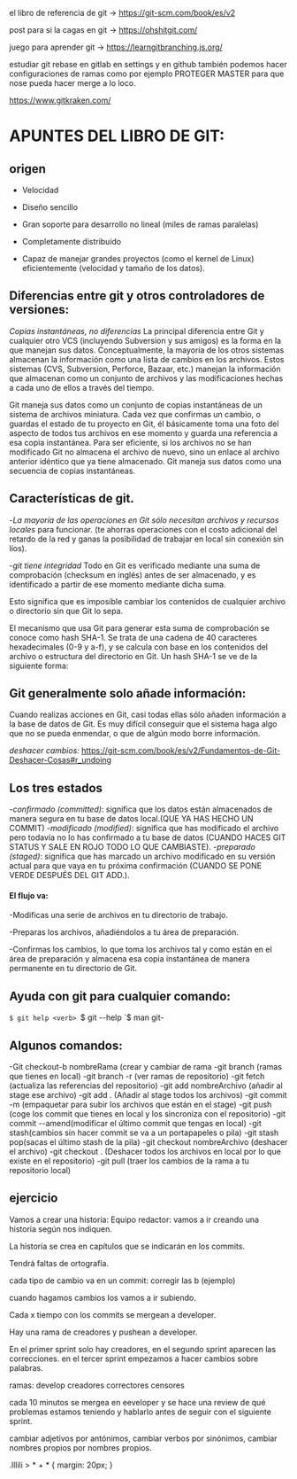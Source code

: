 el libro de referencia de git -> https://git-scm.com/book/es/v2

post para si la cagas en git -> https://ohshitgit.com/

juego para aprender git -> https://learngitbranching.js.org/

estudiar git rebase 
en gitlab en settings y en github también podemos hacer configuraciones de ramas como por ejemplo PROTEGER MASTER para que nose pueda hacer merge a lo loco.

https://www.gitkraken.com/


# APUNTES DEL LIBRO DE GIT:
## origen

- Velocidad

- Diseño sencillo

- Gran soporte para desarrollo no lineal (miles de ramas paralelas)

- Completamente distribuido

- Capaz de manejar grandes proyectos (como el kernel de Linux) eficientemente (velocidad y tamaño de los datos).

## Diferencias entre git y otros controladores de versiones:

*Copias instantáneas, no diferencias*
La principal diferencia entre Git y cualquier otro VCS (incluyendo Subversion y sus amigos) es la forma en la que manejan sus datos. Conceptualmente, la mayoría de los otros sistemas almacenan la información como una lista de cambios en los archivos. Estos sistemas (CVS, Subversion, Perforce, Bazaar, etc.) manejan la información que almacenan como un conjunto de archivos y las modificaciones hechas a cada uno de ellos a través del tiempo.

Git maneja sus datos como un conjunto de copias instantáneas de un sistema de archivos miniatura. Cada vez que confirmas un cambio, o guardas el estado de tu proyecto en Git, él básicamente toma una foto del aspecto de todos tus archivos en ese momento y guarda una referencia a esa copia instantánea. Para ser eficiente, si los archivos no se han modificado Git no almacena el archivo de nuevo, sino un enlace al archivo anterior idéntico que ya tiene almacenado. Git maneja sus datos como una secuencia de copias instantáneas.


## Características de git.

-*La mayoría de las operaciones en Git sólo necesitan archivos y recursos locales* para funcionar. (te ahorras operaciones con el costo adicional del retardo de la red y ganas la posibilidad de trabajar en local sin conexión sin líos).

-*git tiene integridad* 
Todo en Git es verificado mediante una suma de comprobación (checksum en inglés) antes de ser almacenado, y es identificado a partir de ese momento mediante dicha suma.

Esto significa que es imposible cambiar los contenidos de cualquier archivo o directorio sin que Git lo sepa.

El mecanismo que usa Git para generar esta suma de comprobación se conoce como hash SHA-1. Se trata de una cadena de 40 caracteres hexadecimales (0-9 y a-f), y se calcula con base en los contenidos del archivo o estructura del directorio en Git. Un hash SHA-1 se ve de la siguiente forma:


## Git generalmente solo añade información:

Cuando realizas acciones en Git, casi todas ellas sólo añaden información a la base de datos de Git. Es muy difícil conseguir que el sistema haga algo que no se pueda enmendar, o que de algún modo borre información. 

*deshacer cambios:* 
https://git-scm.com/book/es/v2/Fundamentos-de-Git-Deshacer-Cosas#r_undoing


## Los tres estados

 -*confirmado (committed)*: significa que los datos están almacenados de manera segura en tu base de datos local.(QUE YA HAS HECHO UN COMMIT)
 -*modificado (modified)*: significa que has modificado el archivo pero todavía no lo has confirmado a tu base de datos (CUANDO HACES GIT STATUS Y SALE EN ROJO TODO LO QUE CAMBIASTE).
 -*preparado (staged)*: significa que has marcado un archivo modificado en su versión actual para que vaya en tu próxima confirmación (CUANDO SE PONE VERDE DESPUÉS DEL GIT ADD.).


#### El flujo va:

-Modificas una serie de archivos en tu directorio de trabajo.

-Preparas los archivos, añadiéndolos a tu área de preparación.

-Confirmas los cambios, lo que toma los archivos tal y como están en el área de preparación y almacena esa copia instantánea de manera permanente en tu directorio de Git.


## Ayuda con git para cualquier comando:

`$ git help <verb>
`$ git <verb> --help
`$ man git-<verb>

## Algunos comandos:

-Git checkout-b nombreRama (crear y cambiar de rama
-git branch (ramas que tienes en local)
-git branch -r (ver ramas de repositorio) 
-git fetch (actualiza las referencias del repositorio)
-git add nombreArchivo (añadir al stage ese archivo)
-git add . (Añadir al stage todos los archivos)
-git commit -m (empaquetar para subir los archivos que están en el stage)
-git push (coge los commit que tienes en local y los sincroniza con el repositorio)
-git commit --amend(modificar el último commit que tengas en local)
-git stash(cambios sin hacer commit se va a un portapapeles o pila)
-git stash pop(sacas el último stash de la pila)
-git checkout nombreArchivo (deshacer el archivo)
-git checkout . (Deshacer todos los archivos en local por lo que existe en el repositorio)
-git pull (traer los cambios de la rama a tu repositorio local)

## ejercicio

Vamos a crear una historia:
Equipo redactor: vamos a ir creando una historia según nos indiquen.

La historia se crea en capítulos que se indicarán en los commits. 

Tendrá faltas de ortografía.

cada tipo de cambio va en un commit: corregir las b (ejemplo)

cuando hagamos cambios los vamos a ir subiendo. 

Cada x tiempo con los commits se mergean a developer.

Hay una rama de creadores y pushean a developer. 

En el primer sprint solo hay creadores, en el segundo sprint aparecen las correcciones. en el tercer sprint empezamos a hacer cambios sobre palabras. 

ramas: develop creadores correctores censores 

cada 10 minutos se mergea en eeveloper y se hace una review de qué problemas estamos teniendo y hablarlo antes de seguir con el siguiente sprint. 


cambiar adjetivos por antónimos, cambiar verbos por sinónimos, cambiar nombres propios por nombres propios.

.lllili > * + * {
    margin: 20px;
}